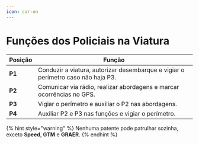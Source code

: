 ```yaml
---
icon: car-on
---
```


# Funções dos Policiais na Viatura

| Posição | Função                                                                           |
| ------- | -------------------------------------------------------------------------------- |
| **P1**  | Conduzir a viatura, autorizar desembarque e vigiar o perímetro caso não haja P3. |
| **P2**  | Comunicar via rádio, realizar abordagens e marcar ocorrências no GPS.            |
| **P3**  | Vigiar o perímetro e auxiliar o P2 nas abordagens.                               |
| **P4**  | Auxiliar P2 e P3 nas funções e vigiar o perímetro.                               |

{% hint style="warning" %}
Nenhuma patente pode patrulhar sozinha, exceto **Speed**, **GTM** e **GRAER**.
{% endhint %}

